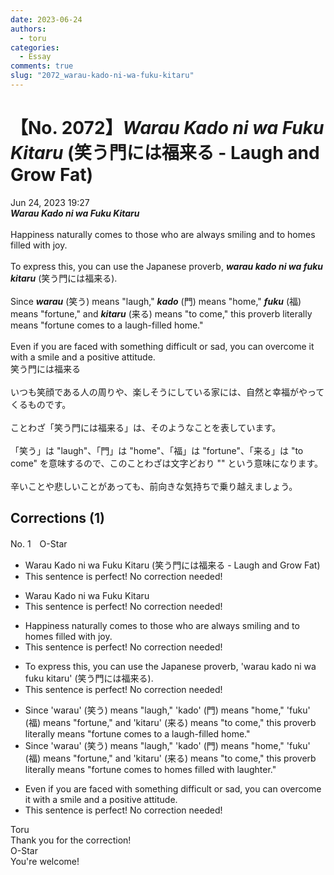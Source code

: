 ```yaml
---
date: 2023-06-24
authors:
  - toru
categories:
  - Essay
comments: true
slug: "2072_warau-kado-ni-wa-fuku-kitaru"
---
```


# 【No. 2072】<strong><em>Warau Kado ni wa Fuku Kitaru</em></strong> (笑う門には福来る - Laugh and Grow Fat)
<div class="date">Jun 24, 2023 19:27</div>
<div id="post"><div id="body_show_ori">
<strong><em>Warau Kado ni wa Fuku Kitaru</em></strong><br/><br/>Happiness naturally comes to those who are always smiling and to homes filled with joy.<br/><br/>To express this, you can use the Japanese proverb, <strong><em>warau kado ni wa fuku kitaru</em></strong> (笑う門には福来る).<br/><br/>Since <strong><em>warau</em></strong> (笑う) means "laugh," <strong><em>kado</em></strong> (門) means "home," <strong><em>fuku</em></strong> (福) means "fortune," and <strong><em>kitaru</em></strong> (来る) means "to come," this proverb literally means "fortune comes to a laugh-filled home."<br/><br/>Even if you are faced with something difficult or sad, you can overcome it with a smile and a positive attitude.
</div></div>

<!-- more -->

<div id="post_ja"><div id="body_show_mo">
笑う門には福来る<br/><br/>いつも笑顔である人の周りや、楽しそうにしている家には、自然と幸福がやってくるものです。<br/><br/>ことわざ「笑う門には福来る」は、そのようなことを表しています。<br/><br/>「笑う」は "laugh"、「門」は "home"、「福」は "fortune"、「来る」は "to come" を意味するので、このことわざは文字どおり "" という意味になります。<br/><br/>辛いことや悲しいことがあっても、前向きな気持ちで乗り越えましょう。
</div></div>

## Corrections (1)
<div id="block"><div class="first_name"> No. 1　<span class="just_name">O-Star</span></div><div id="block2">
<ul class="correction_field">
<li class="incorrect">Warau Kado ni wa Fuku Kitaru (笑う門には福来る - Laugh and Grow Fat)</li>
<li class="corrected perfect">This sentence is perfect! No correction needed!</li>
</ul>
<ul class="correction_field">
<li class="incorrect">Warau Kado ni wa Fuku Kitaru</li>
<li class="corrected perfect">This sentence is perfect! No correction needed!</li>
</ul>
<ul class="correction_field">
<li class="incorrect">Happiness naturally comes to those who are always smiling and to homes filled with joy.</li>
<li class="corrected perfect">This sentence is perfect! No correction needed!</li>
</ul>
<ul class="correction_field">
<li class="incorrect">To express this, you can use the Japanese proverb, 'warau kado ni wa fuku kitaru' (笑う門には福来る).</li>
<li class="corrected perfect">This sentence is perfect! No correction needed!</li>
</ul>
<ul class="correction_field">
<li class="incorrect">Since 'warau' (笑う) means "laugh," 'kado' (門) means "home," 'fuku' (福) means "fortune," and 'kitaru' (来る) means "to come," this proverb literally means "fortune comes to a laugh-filled home."</li>
<li class="corrected correct">
Since 'warau' (笑う) means "laugh," 'kado' (門) means "home," 'fuku' (福) means "fortune," and 'kitaru' (来る) means "to come," this proverb literally means "fortune comes to<span class="f_bold"> homes filled with laughter."</span>
</li>
</ul>
<ul class="correction_field">
<li class="incorrect">Even if you are faced with something difficult or sad, you can overcome it with a smile and a positive attitude.</li>
<li class="corrected perfect">This sentence is perfect! No correction needed!</li>
</ul>
</div><div class="name"><span class="just_name">Toru</span><br>
Thank you for the correction!
</div>
<div class="name"><span class="just_name">O-Star</span><br>
You're welcome!
</div>
</div>
